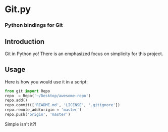 Git.py
======
### Python bindings for Git

Introduction
------------
Git in Python yo! There is an emphasized focus on simplicity for this project.

Usage
-----
Here is how you would use it in a script:
```python
from git import Repo
repo  = Repo('~/Desktop/awesome-repo')
repo.add()
repo.commit(['README.md', 'LICENSE', '.gitignore'])
repo.remote_add(origin = 'master')
repo.push('origin', 'master')
```
Simple isn't it?!
